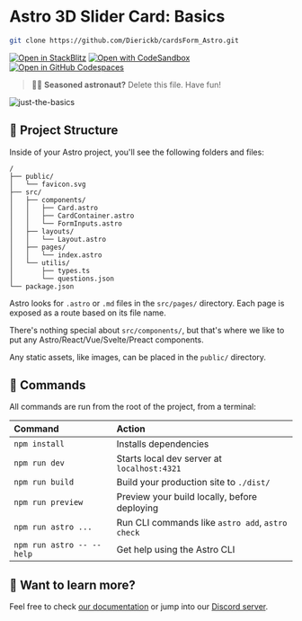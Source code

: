 # Astro 3D Slider Card: Basics

```sh
git clone https://github.com/Dierickb/cardsForm_Astro.git
```

[![Open in StackBlitz](https://developer.stackblitz.com/img/open_in_stackblitz.svg)](https://stackblitz.com/~/github.com/Dierickb/cardsForm_Astro)
[![Open with CodeSandbox](https://assets.codesandbox.io/github/button-edit-lime.svg)](https://codesandbox.io/p/github/Dierickb/cardsForm_Astro/master)
[![Open in GitHub Codespaces](https://github.com/codespaces/badge.svg)](https://codespaces.new/withastro/astro?devcontainer_path=.devcontainer/basics/devcontainer.json)

> 🧑‍🚀 **Seasoned astronaut?** Delete this file. Have fun!

![just-the-basics](https://github.com/user-attachments/assets/4caa55c6-bcee-4afd-83b7-e6c15332ddf3)

## 🚀 Project Structure

Inside of your Astro project, you'll see the following folders and files:

```text
/
├── public/
│   └── favicon.svg
├── src/
│   ├── components/
│   │   ├── Card.astro
│   │   ├── CardContainer.astro
│   │   └── FormInputs.astro
│   ├── layouts/
│   │   └── Layout.astro
│   ├── pages/
│   │   └── index.astro
│   └── utilis/
│       ├── types.ts
│       └── questions.json
└── package.json
```

Astro looks for `.astro` or `.md` files in the `src/pages/` directory. Each page is exposed as a route based on its file name.

There's nothing special about `src/components/`, but that's where we like to put any Astro/React/Vue/Svelte/Preact components.

Any static assets, like images, can be placed in the `public/` directory.

## 🧞 Commands

All commands are run from the root of the project, from a terminal:

| Command                   | Action                                           |
| :------------------------ | :----------------------------------------------- |
| `npm install`             | Installs dependencies                            |
| `npm run dev`             | Starts local dev server at `localhost:4321`      |
| `npm run build`           | Build your production site to `./dist/`          |
| `npm run preview`         | Preview your build locally, before deploying     |
| `npm run astro ...`       | Run CLI commands like `astro add`, `astro check` |
| `npm run astro -- --help` | Get help using the Astro CLI                     |

## 👀 Want to learn more?

Feel free to check [our documentation](https://docs.astro.build) or jump into our [Discord server](https://astro.build/chat).
